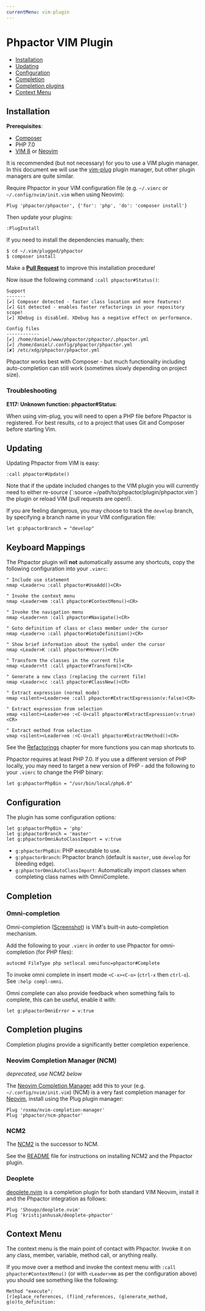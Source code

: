 ```yaml
---
currentMenu: vim-plugin
---
```

Phpactor VIM Plugin
===================

- [Installation](#installation)
- [Updating](#updating)
- [Configuration](#configuration)
- [Completion](#completion)
- [Completion plugins](#completion-plugins)
- [Context Menu](#context-menu)

Installation
------------

**Prerequisites**:

- [Composer](https://getcomposer.org/download)
- PHP 7.0
- [VIM 8](https://github.com/vim/vim) or
  [Neovim](https://github.com/neovim/neovim)

It is recommended (but not necessary) for you to use a VIM plugin manager. In
this document we will use the [vim-plug](https://github.com/junegunn/vim-plug)
plugin manager, but other plugin managers are quite similar.

Require Phpactor in your VIM configuration file (e.g. `~/.vimrc` or
`~/.config/nvim/init.vim` when using Neovim):

```
Plug 'phpactor/phpactor', {'for': 'php', 'do': 'composer install'}
```

Then update your plugins:

```
:PlugInstall
```

If you need to install the dependencies manually, then:

```
$ cd ~/.vim/plugged/phpactor
$ composer install
```

<div class="alert alert-info">
Make a <b><i class="fa fa-github"></i> <a href="https://github.com/phpactor/phpactor">Pull Request</a></b> to improve this
installation procedure!
</div>

Now issue the following command `:call phpactor#Status()`:

```
Support
-------
[✔] Composer detected - faster class location and more features!
[✔] Git detected - enables faster refactorings in your repository scope!
[✔] XDebug is disabled. XDebug has a negative effect on performance.

Config files
------------
[✔] /home/daniel/www/phpactor/phpactor/.phpactor.yml
[✔] /home/daniel/.config/phpactor/phpactor.yml
[✘] /etc/xdg/phpactor/phpactor.yml
```

Phpactor works best with Composer - but much functionality including
auto-completion can still work (sometimes slowly depending on project size).

### Troubleshooting

**E117: Unknown function: phpactor#Status**:

When using vim-plug, you will need to open a PHP file before Phpactor is registered.
For best results, `cd` to a project that uses Git and Composer before starting Vim.

Updating
--------

Updating Phpactor from VIM is easy:

```vim
:call phpactor#Update()
```

<div class="alert alert-warning">
Note that if the update included changes to the VIM plugin you will currently
need to either re-source (`:source ~/path/to/phpactor/plugin/phpactor.vim`) the plugin or reload VIM (pull requests are open!).
</div>

If you are feeling dangerous, you may choose to track the `develop` branch,
by specifying a branch name in your VIM configuration file:

```
let g:phpactorBranch = "develop"
```

Keyboard Mappings
-----------------

The Phpactor plugin will **not** automatically assume any shortcuts, copy
the following configuration into your `.vimrc`:

```vimscript
" Include use statement
nmap <Leader>u :call phpactor#UseAdd()<CR>

" Invoke the context menu
nmap <Leader>mm :call phpactor#ContextMenu()<CR>

" Invoke the navigation menu
nmap <Leader>nn :call phpactor#Navigate()<CR>

" Goto definition of class or class member under the cursor
nmap <Leader>o :call phpactor#GotoDefinition()<CR>

" Show brief information about the symbol under the cursor
nmap <Leader>K :call phpactor#Hover()<CR>

" Transform the classes in the current file
nmap <Leader>tt :call phpactor#Transform()<CR>

" Generate a new class (replacing the current file)
nmap <Leader>cc :call phpactor#ClassNew()<CR>

" Extract expression (normal mode)
nmap <silent><Leader>ee :call phpactor#ExtractExpression(v:false)<CR>

" Extract expression from selection
vmap <silent><Leader>ee :<C-U>call phpactor#ExtractExpression(v:true)<CR>

" Extract method from selection
vmap <silent><Leader>em :<C-U>call phpactor#ExtractMethod()<CR>
```

See the [Refactorings](refactorings.md) chapter for more functions you can map
shortcuts to.

Phpactor requires at least PHP 7.0. If you use a different version of PHP
locally, you may need to target a new version of PHP - add the following to
your `.vimrc` to change the PHP binary:

```
let g:phpactorPhpBin = "/usr/bin/local/php6.0"
```

Configuration
-------------

The plugin has some configuration options:

```
let g:phpactorPhpBin = 'php'
let g:phpactorBranch = 'master'
let g:phpactorOmniAutoClassImport = v:true
```

- `g:phpactorPhpBin`: PHP executable to use.
- `g:phpactorBranch`: Phpactor branch (default is `master`, use `develop` for
  bleeding edge).
- `g:phpactorOmniAutoClassImport`: Automatically import classes when
  completing class names with OmniComplete.

Completion
----------

### Omni-completion

Omni-completion
([Screenshot](./screenshots.html#code-completion)) is
VIM's built-in auto-completion mechanism.

Add the following to your `.vimrc` in order to use Phpactor for omni-completion (for PHP files):

```vimscript
autocmd FileType php setlocal omnifunc=phpactor#Complete
```

To invoke omni complete in insert mode `<C-x><C-o>` (`ctrl-x` then `ctrl-o`).
See `:help compl-omni`.

Omni complete can also provide feedback when something fails to complete, this
can be useful, enable it with:

```
let g:phpactorOmniError = v:true
```

Completion plugins
------------------

Completion plugins provide a significantly better completion experience.

### Neovim Completion Manager (NCM)

*deprecated, use NCM2 below*

The [Neovim Completion
Manager](https://github.com/roxma/nvim-completion-manager) add this to your
(e.g. `~/.config/nvim/init.vim`) (NCM) is a very fast completion manager for
[Neovim](https://neovim.io/), install using the Plug plugin manager:

```vim
Plug 'roxma/nvim-completion-manager'
Plug 'phpactor/ncm-phpactor'
```

### NCM2

The [NCM2](https://github.com/ncm2/ncm2) is the successor to NCM.

See the
[README](https://github.com/phpactor/ncm2-phpactor) file
for instructions on installing NCM2 and the Phpactor plugin.

### Deoplete

[deoplete.nvim](https://github.com/Shougo/deoplete.nvim) is a completion
plugin for both standard VIM Neovim, install it and the Phpactor integration
as follows:

```vimL
Plug 'Shougo/deoplete.nvim'
Plug 'kristijanhusak/deoplete-phpactor'
```

Context Menu
------------

The context menu is the main point of contact with Phpactor. Invoke it on any
class, member, variable, method call, or anything really.

If you move over a method and invoke the context menu with `:call
phpactor#ContextMenu()` (or with `<Leader>mm` as per the configuration above) you
should see something like the following:

```
Method "execute":
[r]eplace_references, (f)ind_references, (g)enerate_method, g(o)to_definition:
```
